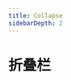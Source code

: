 ```yaml
---
title: Collapse
sidebarDepth: 2
---
```

# 折叠栏
<ClientOnly>
<collapse-demo-1/>
<collapse-demo-2/>
</ClientOnly>